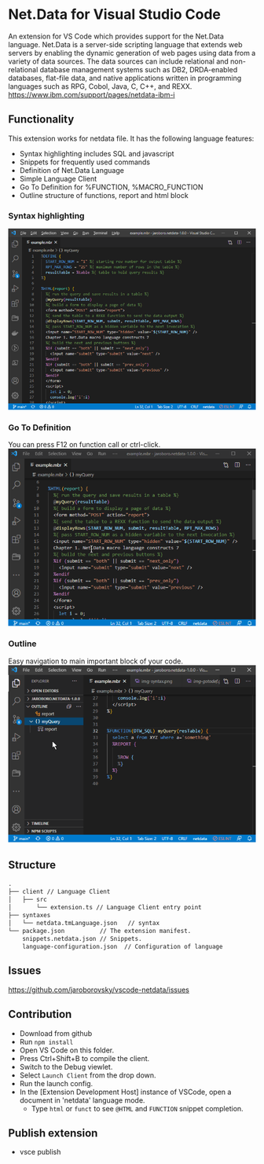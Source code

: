 # Net.Data for Visual Studio Code

An extension for VS Code which provides support for the Net.Data language. Net.Data is a server-side scripting language that extends web servers by enabling the dynamic generation of web pages using data from a variety of data sources. The data sources can include relational and non-relational database management systems such as DB2, DRDA-enabled databases, flat-file data, and native applications written in programming languages such as RPG, Cobol, Java, C, C++, and REXX.
https://www.ibm.com/support/pages/netdata-ibm-i

## Functionality

This extension works for netdata file. It has the following language features:

- Syntax highlighting includes SQL and javascript
- Snippets for frequently used commands
- Definition of Net.Data Language
- Simple Language Client
- Go To Definition for %FUNCTION, %MACRO_FUNCTION
- Outline structure of functions, report and html block

### Syntax highlighting

![Syntax highlighting](https://github.com/jaroborovsky/vscode-netdata/raw/main/images/img-syntax.png)

### Go To Definition

You can press F12 on function call or ctrl-click.
![Go To Definition](https://github.com/jaroborovsky/vscode-netdata/raw/main/images/img-gotodef.gif)

### Outline

Easy navigation to main important block of your code.
![Outline](https://github.com/jaroborovsky/vscode-netdata/raw/main/images/img-outline.gif)

## Structure

```
.
├── client // Language Client
│   ├── src
│       └── extension.ts // Language Client entry point
├── syntaxes
│   └── netdata.tmLanguage.json   // syntax
└── package.json          // The extension manifest.
    snippets.netdata.json // Snippets.
    language-configuration.json  // Configuration of language
```

## Issues

https://github.com/jaroborovsky/vscode-netdata/issues

## Contribution

- Download from github
- Run `npm install`
- Open VS Code on this folder.
- Press Ctrl+Shift+B to compile the client.
- Switch to the Debug viewlet.
- Select `Launch Client` from the drop down.
- Run the launch config.
- In the [Extension Development Host] instance of VSCode, open a document in 'netdata' language mode.
  - Type `html` or `funct` to see `@HTML` and `FUNCTION` snippet completion.

## Publish extension

- vsce publish
